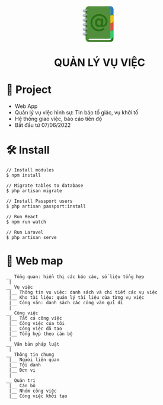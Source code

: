 <p align="center">
    <svg xmlns="http://www.w3.org/2000/svg" viewBox="0 0 24 24" width="100px">
        <path
            d="M5 1c-1.105 0-2 .9-2 2v19c0 1.1.895 2 2 2h14c1.105 0 2-.9 2-2V3c0-1.1-.895-2-2-2H5z"
            fill="#2b7014"
        ></path>
        <path
            d="M6 1c-1.105 0-2 .9-2 2v18c0 1.1.895 2 2 2h12c1.105 0 2-.9 2-2V3c0-1.1-.895-2-2-2H6z"
            fill="#ecf0f1"
        ></path>
        <path d="M15 22v-2h4v-4c1.105 0 2 .9 2 2v2c0 1.1-.895 2-2 2h-4z" fill="#2ecc71"></path>
        <path d="M15 11v2h4v4c1.105 0 2-.9 2-2v-2c0-1.1-.895-2-2-2h-4z" fill="#e74c3c"></path>
        <path d="M15 6v2h4v4c1.105 0 2-.9 2-2V8c0-1.1-.895-2-2-2h-4z" fill="#f1c40f"></path>
        <path d="M15 1v2h4v4c1.105 0 2-.9 2-2V3c0-1.1-.895-2-2-2h-4z" fill="#2980b9"></path>
        <path
            d="M5 1c-1.105 0-2 .9-2 2v17h1v4c0-1.1.895-2 2-2h11.281c.74 0 1.373-.4 1.719-1V3c0-1.1-.895-2-2-2H5z"
            fill="#518f3c"
        ></path>
        <path
            d="M10.439 11.6c0 .5.108.9.323 1.2.22.3.516.5.889.5.368 0 .663-.2.882-.5.22-.3.329-.7.329-1.2s-.112-.9-.335-1.2c-.22-.3-.516-.4-.889-.4-.364 0-.656.1-.876.4-.215.3-.323.7-.323 1.2m2.548 1.9c-.125.3-.326.5-.603.7-.273.1-.594.2-.963.2-.712 0-1.292-.2-1.74-.8-.443-.5-.664-1.1-.664-2 0-.8.223-1.5.67-2s1.026-.8 1.734-.8c.369 0 .69.1.963.3.277.1.478.4.603.7V9h1.298v4.3c.514-.1.917-.4 1.211-.8s.441-.9.441-1.6c0-.4-.06-.8-.18-1.1-.12-.4-.302-.7-.546-1a4.37 4.37 0 0 0-1.479-1.2c-.588-.3-1.226-.4-1.913-.4-.481 0-.941 0-1.38.2-.439.1-.844.3-1.217.5-.613.4-1.091 1-1.435 1.6-.34.6-.51 1.3-.51 2.1 0 .6.11 1.2.33 1.7.223.6.544 1 .963 1.5.414.4.888.7 1.422.9.539.2 1.112.3 1.721.3.522 0 1.044-.1 1.566-.3.521-.2.967-.4 1.335-.8l.665 1c-.518.4-1.083.7-1.696 1-.609.2-1.228.3-1.858.3-.766 0-1.489-.2-2.168-.4-.679-.3-1.284-.7-1.814-1.2s-.934-1.1-1.211-1.8-.416-1.4-.416-2.2.14-1.5.422-2.2.683-1.3 1.205-1.8 1.129-.9 1.82-1.2c.696-.2 1.417-.4 2.162-.4.928 0 1.771.2 2.529.6.758.3 1.391.8 1.901 1.5.311.4.545.8.702 1.3.161.5.242 1 .242 1.5 0 1.1-.337 2-1.012 2.6-.676.6-1.628.9-2.858.9h-.242v-.9"
            fill="#2b7014"
        ></path>
        <path
            d="M2 4v1h2V4H2zm0 3v1h2V7H2zm0 3v1h2v-1H2zm0 3v1h2v-1H2zm0 3v1h2v-1H2zm0 3v1h2v-1H2z"
            fill="#95a5a6"
        ></path>
        <path
            d="M5 1c-1.105 0-2 .9-2 2v19c0 1.1.895 2 2 2h1c-1.105 0-2-.9-2-2V3c0-1.1.895-2 2-2H5z"
            fill="#518f3c"
        ></path>
        <path
            d="M3 4v1h1V4H3zm0 3v1h1V7H3zm0 3v1h1v-1H3zm0 3v1h1v-1H3zm0 3v1h1v-1H3zm0 3v1h1v-1H3z"
            fill="#2b7014"
        ></path>
        <g fill="#bdc3c7">
            <path d="M2 3v1h1V3H2zm0 3v1h1V6H2zm0 3v1h1V9H2zm0 3v1h1v-1H2zm0 3v1h1v-1H2zm0 3v1h1v-1H2zM2 3c-.552 0-1 .4-1 1 0 .5.448 1 1 1V3zM2 6c-.552 0-1 .4-1 1 0 .5.448 1 1 1V6zM2 9c-.552 0-1 .4-1 1 0 .5.448 1 1 1V9zM2 12c-.552 0-1 .4-1 1 0 .5.448 1 1 1v-2zM2 15c-.552 0-1 .4-1 1 0 .5.448 1 1 1v-2zM2 18c-.552 0-1 .4-1 1 0 .5.448 1 1 1v-2z"></path>
        </g>
        <path
            d="M3 3v1h1V3H3zm0 3v1h1V6H3zm0 3v1h1V9H3zm0 3v1h1v-1H3zm0 3v1h1v-1H3zm0 3v1h1v-1H3z"
            fill="#95a5a6"
        ></path>
    </svg><br />
</p>
<h1 style="text-align:center;font-weight:bold">QUẢN LÝ VỤ VIỆC</h1>

# 📕 Project

-   Web App
-   Quản lý vụ việc hình sự: Tin báo tố giác, vụ khởi tố
-   Hệ thống giao việc, báo cáo tiến độ
-   Bắt đầu từ 07/06/2022

# 🛠 Install

```
// Install modules
$ npm install

// Migrate tables to database
$ php artisan migrate

// Install Passport users
$ php artisan passport:install

// Run React
$ npm run watch

// Run Laravel
$ php artisan serve
```

# 📌 Web map

```
__ Tổng quan: hiển thị các báo cáo, số liệu tổng hợp
 |
__ Vụ việc
 |__ Thông tin vụ việc: danh sách và chi tiết các vụ việc
 |__ Kho tài liệu: quản lý tài liệu của từng vụ việc
 |__ Công văn: danh sách các công văn gửi đi
 |
__ Công việc
 |__ Tất cả công việc
 |__ Công việc của tôi
 |__ Công việc đã tạo
 |__ Tổng hợp theo cán bộ
 |
__ Văn bản pháp luật
 |
__ Thông tin chung
 |__ Người liên quan
 |__ Tội danh
 |__ Đơn vị
 |
__ Quản trị
 |__ Cán bộ
 |__ Nhóm công việc
 |__ Công việc khởi tạo

```
